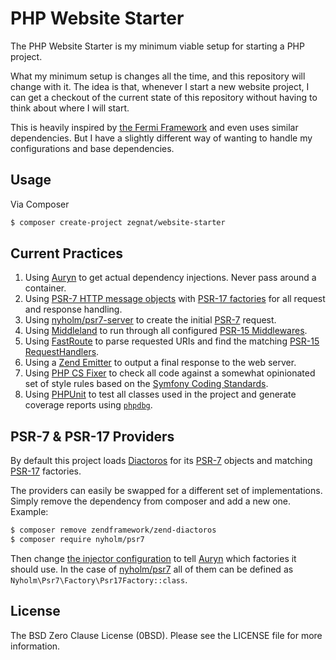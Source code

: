 # PHP Website Starter

The PHP Website Starter is my minimum viable setup for starting a PHP project.

What my minimum setup is changes all the time, and this repository will change
with it. The idea is that, whenever I start a new website project, I can get a
checkout of the current state of this repository without having to think about
where I will start.

This is heavily inspired by [the Fermi Framework][Fermi] and even uses similar
dependencies. But I have a slightly different way of wanting to handle my
configurations and base dependencies.

[Fermi]: https://github.com/journeygroup/fermi

## Usage

Via Composer

``` bash
$ composer create-project zegnat/website-starter
```

## Current Practices

1. Using [Auryn][] to get actual dependency injections. Never pass around
   a container.
2. Using [PSR-7 HTTP message objects][PSR-7] with [PSR-17 factories][PSR-17]
   for all request and response handling.
3. Using [nyholm/psr7-server][] to create the initial [PSR-7][] request.
4. Using [Middleland][] to run through all configured
   [PSR-15 Middlewares][PSR-15].
5. Using [FastRoute][] to parse requested URIs and find the matching
   [PSR-15 RequestHandlers][PSR-15].
6. Using a [Zend Emitter][] to output a final response to the web server.
7. Using [PHP CS Fixer][] to check all code against a somewhat opinionated set
   of style rules based on the [Symfony Coding Standards][].
8. Using [PHPUnit][] to test all classes used in the project and generate
   coverage reports using [`phpdbg`][].

## PSR-7 & PSR-17 Providers

By default this project loads [Diactoros][] for its [PSR-7][] objects and
matching [PSR-17][] factories.

The providers can easily be swapped for a different set of implementations.
Simply remove the dependency from composer and add a new one. Example:

```bash
$ composer remove zendframework/zend-diactoros
$ composer require nyholm/psr7
```

Then change [the injector configuration](config/injector.php) to tell
[Auryn][] which factories it should use. In the case of [nyholm/psr7][] all of
them can be defined as `Nyholm\Psr7\Factory\Psr17Factory::class`.

[Auryn]: https://github.com/rdlowrey/auryn
[Diactoros]: https://zendframework.github.io/zend-diactoros/
[FastRoute]: https://github.com/nikic/FastRoute
[Middleland]: https://github.com/oscarotero/middleland
[nyholm/psr7]: https://github.com/Nyholm/psr7
[nyholm/psr7-server]: https://github.com/Nyholm/psr7-server
[PHP CS Fixer]: https://github.com/FriendsOfPHP/PHP-CS-Fixer
[`phpdbg`]: https://www.php.net/manual/en/book.phpdbg.php
[PHPUnit]: https://phpunit.de/
[PSR-7]: http://www.php-fig.org/psr/psr-7/
[PSR-15]: https://www.php-fig.org/psr/psr-15/
[PSR-17]: https://www.php-fig.org/psr/psr-17/
[Symfony Coding Standards]: https://symfony.com/doc/current/contributing/code/standards.html
[Zend Emitter]: https://docs.zendframework.com/zend-httphandlerrunner/emitters/

## License

The BSD Zero Clause License (0BSD). Please see the LICENSE file for
more information.
